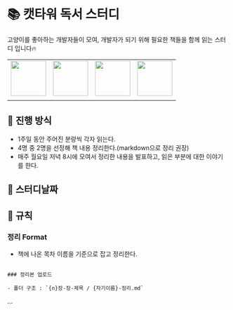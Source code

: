 # 📚 캣타워 독서 스터디

고양이를 좋아하는 개발자들이 모여, 개발자가 되기 위해 필요한 책들을 함께 읽는 스터디 입니다🔥

<div align="center">
  <table style="font-weight: bold">
      <tr>
          <td align="center">
              <a href="https://github.com/rocher71">                 
                  <img alt="" src="" width="80" />            
              </a>
          </td>
          <td align="center">
              <a href="https://github.com/ojj1123">                 
                  <img alt="" src="" width="80" />            
              </a>
          </td>
          <td align="center">
              <a href="https://github.com/SimJunSik">                 
                  <img alt="" src="" width="80" />            
              </a>
          </td>
          <td align="center">
              <a href="https://github.com/elbica">                 
                  <img alt="" src="" width="80" />            
              </a>
          </td>
      </tr>
      <tr>
          <td align="center"> </td>
          <td align="center"> </td>
          <td align="center"> </td>
          <td align="center"> </td>
      </tr>
  </table>
</div>

## 📌 진행 방식

- 1주일 동안 주어진 분량씩 각자 읽는다.
- 4명 중 2명을 선정해 책 내용 정리한다.(markdown으로 정리 권장)
- 매주 월요일 저녁 8시에 모여서 정리한 내용을 발표하고, 읽은 부분에 대한 이야기를 한다.

## 📌 스터디날짜

## 📌 규칙

### 정리 Format

- 책에 나온 목차 이름을 기준으로 잡고 정리한다.

```

### 정리본 업로드

- 폴더 구조 : `{n}장-장-제목 / {자기이름}-정리.md`

```

...
```
